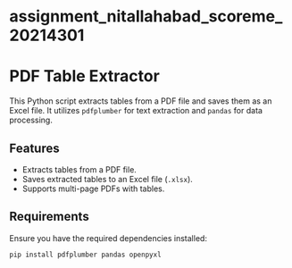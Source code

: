 # assignment_nitallahabad_scoreme_20214301

# PDF Table Extractor

This Python script extracts tables from a PDF file and saves them as an Excel file. It utilizes `pdfplumber` for text extraction and `pandas` for data processing.

## Features
- Extracts tables from a PDF file.
- Saves extracted tables to an Excel file (`.xlsx`).
- Supports multi-page PDFs with tables.

## Requirements

Ensure you have the required dependencies installed:

```bash
pip install pdfplumber pandas openpyxl
